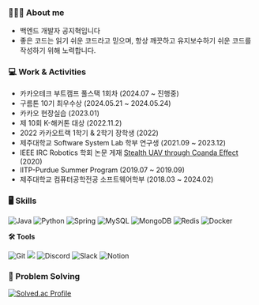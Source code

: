 ### 🧑🏻‍💻 About me
- 백엔드 개발자 공지혁입니다
- 좋은 코드는 읽기 쉬운 코드라고 믿으며, 항상 깨끗하고 유지보수하기 쉬운 코드를 작성하기 위해 노력합니다.

### **💻 Work & Activities**
- 카카오테크 부트캠프 풀스택 1회차 (2024.07 ~ 진행중)
- 구름톤 10기 최우수상 (2024.05.21 ~ 2024.05.24)
- 카카오 현장실습 (2023.01)
- 제 10회 K-해커톤 대상 (2022.11.2)
- 2022 카카오트랙 1학기 & 2학기 장학생 (2022)
- 제주대학교 Software System Lab 학부 연구생 (2021.09 ~ 2023.12)
- IEEE IRC Robotics 학회 논문 게재 [Stealth UAV through Coanda Effect](https://arxiv.org/abs/2005.14629) (2020)
- IITP-Purdue Summer Program (2019.07 ~ 2019.09)
- 제주대학교 컴퓨터공학전공 소프트웨어학부 (2018.03 ~ 2024.02)


### 🖥️ Skills

![Java](https://img.shields.io/badge/java-%23ED8B00.svg?style=for-the-badge&logo=openjdk&logoColor=white)
![Python](https://img.shields.io/badge/python-3670A0?style=for-the-badge&logo=python&logoColor=ffdd54)
![Spring](https://img.shields.io/badge/spring-%236DB33F.svg?style=for-the-badge&logo=spring&logoColor=white)
![MySQL](https://img.shields.io/badge/mysql-4479A1.svg?style=for-the-badge&logo=mysql&logoColor=white)
![MongoDB](https://img.shields.io/badge/MongoDB-%234ea94b.svg?style=for-the-badge&logo=mongodb&logoColor=white)
![Redis](https://img.shields.io/badge/redis-%23DD0031.svg?style=for-the-badge&logo=redis&logoColor=white)
![Docker](https://img.shields.io/badge/docker-%230db7ed.svg?style=for-the-badge&logo=docker&logoColor=white)


**🛠️ Tools**

![Git](https://img.shields.io/badge/git-%23F05033.svg?style=for-the-badge&logo=git&logoColor=white)
<img src="https://img.shields.io/badge/github-181717?style=for-the-badge&logo=github&logoColor=white">
![Discord](https://img.shields.io/badge/Discord-%235865F2.svg?style=for-the-badge&logo=discord&logoColor=white)
![Slack](https://img.shields.io/badge/Slack-4A154B?style=for-the-badge&logo=slack&logoColor=white)
![Notion](https://img.shields.io/badge/Notion-%23000000.svg?style=for-the-badge&logo=notion&logoColor=white)



### 📝 Problem Solving

[![Solved.ac Profile](http://mazassumnida.wtf/api/v2/generate_badge?boj=kongji4092)](https://solved.ac/profile/kongji4092/)

<!--
**Kongji82/Kongji82** is a ✨ _special_ ✨ repository because its `README.md` (this file) appears on your GitHub profile.

Here are some ideas to get you started:

- 🔭 I’m currently working on ...
- 🌱 I’m currently learning ...
- 👯 I’m looking to collaborate on ...
- 🤔 I’m looking for help with ...
- 💬 Ask me about ...
- 📫 How to reach me: ...
- 😄 Pronouns: ...
- ⚡ Fun fact: ...
-->
